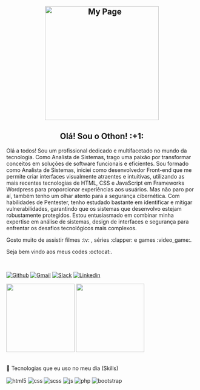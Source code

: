 <h2 align="center"><br/>
 <p align="center">
   <a href="https://othonsm.github.io/" target="_blank" ><img width="300px" src="https://github.com/othonsm/othonsm.github.io/blob/main/img/foto-perfil.png" align="center" alt="My Page" /></a>
</p> <!--![obiwan-hellothere](https://user-images.githubusercontent.com/38433238/139498468-4eb2c999-3ad6-4ee2-a580-6181c864b5d5.gif)<br/>-->

<h2 align="center" >Olá! Sou o Othon! :+1:</h2>
  
<p>Olá a todos! Sou um profissional dedicado e multifacetado no mundo da tecnologia. Como Analista de Sistemas, trago uma paixão por transformar conceitos em soluções de software funcionais e eficientes. Sou formado como Analista de Sistemas, iniciei como desenvolvedor Front-end que me permite criar interfaces visualmente atraentes e intuitivas, utilizando as mais recentes tecnologias de HTML, CSS e JavaScript em Frameworks Wordpress para proporcionar experiências aos usuários. Mas não paro por aí, também tenho um olhar atento para a segurança cibernética. Com habilidades de Pentester, tenho estudado bastante em identificar e mitigar vulnerabilidades, garantindo que os sistemas que desenvolvo estejam robustamente protegidos. Estou entusiasmado em combinar minha expertise em análise de sistemas, design de interfaces e segurança para enfrentar os desafios tecnológicos mais complexos.</p>
<p>Gosto muito de assistir filmes :tv: , séries :clapper: e games :video_game:.</p> 
<p>Seja bem vindo aos meus codes :octocat:.</p><br/>

  [![Github](https://img.shields.io/badge/GitHub-100000?style=for-the-badge&logo=github&logoColor=white)](https://github.com/othonsm)
  [![Gmail](https://img.shields.io/badge/Gmail-D14836?style=for-the-badge&logo=gmail&logoColor=white)](othonsmedeiro@gmail.com)
  [![Slack](https://img.shields.io/badge/Slack-4A154B?style=for-the-badge&logo=slack&logoColor=white)](https://app.slack.com/client/T017A1739LK/C0173326B2A/user_profile/U016V2QNA0P)
  [![Linkedin](https://img.shields.io/badge/LinkedIn-0077B5?style=for-the-badge&logo=linkedin&logoColor=white)](https://www.linkedin.com/in/othonmedeiros/)

<div style= align="center">
  <img height="180em" src="https://github-readme-stats.vercel.app/api?username=Othonsm&show_icons=true&theme=github_dark&include_all_commits=true&count_private=true"/>             <img height="180em" src="https://github-readme-stats.vercel.app/api/top-langs/?username=Othonsm&layout=compact&langs_count=7&theme=github_dark"/>
</div>

<div align="left"><br/>
  <p> 🚀 Tecnologias que eu uso no meu dia (Skills)</p>
  <div style="display: inline_block">
    <img align="center" alt="html5" src="https://img.shields.io/badge/HTML5-E34F26?style=for-the-badge&logo=html5&logoColor=white" />
    <img align="center" alt="css" src="https://img.shields.io/badge/CSS3-1572B6?style=for-the-badge&logo=css3&logoColor=white" />
    <img align="center" alt="scss" src="https://img.shields.io/badge/Sass-CC6699?style=for-the-badge&logo=sass&logoColor=white" />
    <img align="center" alt="js" src="https://img.shields.io/badge/JavaScript-F7DF1E?style=for-the-badge&logo=javascript&logoColor=black" />
    <img align="center" alt="php" src="https://img.shields.io/badge/WordPress-777BB4?style=for-the-badge&logo=php&logoColor=white" />
    <!--<img align="center" alt="css" src="https://img.shields.io/badge/React-20232A?style=for-the-badge&logo=react&logoColor=61DAFB" />-->
    <img align="center" alt="bootstrap" src="https://img.shields.io/badge/Bootstrap-563D7C?style=for-the-badge&logo=bootstrap&logoColor=white" />
  </div>
</div>
